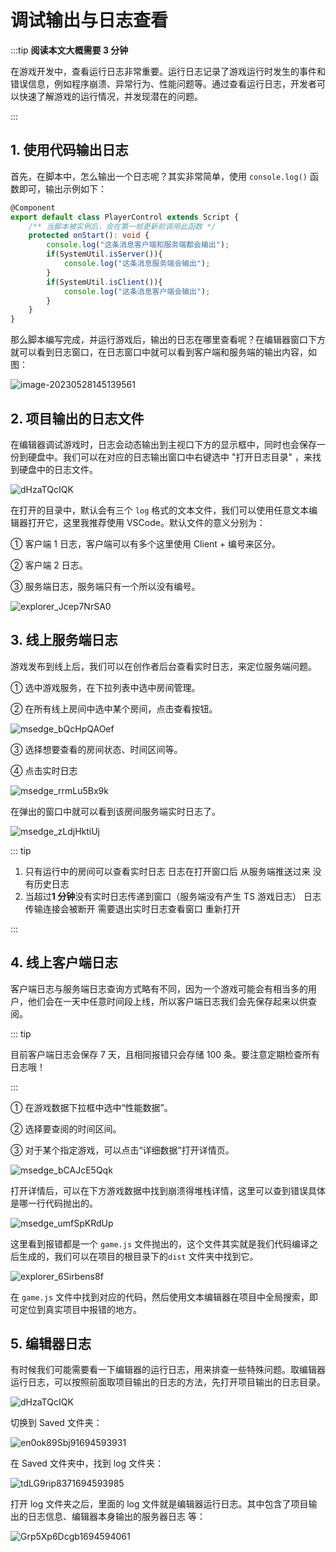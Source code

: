 # 调试输出与日志查看

:::tip **阅读本文大概需要 3 分钟**

在游戏开发中，查看运行日志非常重要。运行日志记录了游戏运行时发生的事件和错误信息，例如程序崩溃、异常行为、性能问题等。通过查看运行日志，开发者可以快速了解游戏的运行情况，并发现潜在的问题。

:::

## 1. 使用代码输出日志

首先，在脚本中，怎么输出一个日志呢？其实非常简单，使用 `console.log()` 函数即可，输出示例如下：

```typescript
@Component
export default class PlayerControl extends Script {
    /** 当脚本被实例后，会在第一帧更新前调用此函数 */
    protected onStart(): void {
        console.log("这条消息客户端和服务端都会输出");	
        if(SystemUtil.isServer()){
            console.log("这条消息服务端会输出");	
        }
        if(SystemUtil.isClient()){
            console.log("这条消息客户端会输出");	
        }
    }
}
```

那么脚本编写完成，并运行游戏后，输出的日志在哪里查看呢？在编辑器窗口下方就可以看到日志窗口，在日志窗口中就可以看到客户端和服务端的输出内容，如图：

![image-20230528145139561](https://arkimg.ark.online/image-20230528145139561.webp)

## 2. 项目输出的日志文件

在编辑器调试游戏时，日志会动态输出到主视口下方的显示框中，同时也会保存一份到硬盘中。我们可以在对应的日志输出窗口中右键选中 "打开日志目录" ，来找到硬盘中的日志文件。

![dHzaTQcIQK](https://arkimg.ark.online/dHzaTQcIQK.webp)

在打开的目录中，默认会有三个 `log` 格式的文本文件，我们可以使用任意文本编辑器打开它，这里我推荐使用 VSCode。默认文件的意义分别为：

① 客户端 1 日志，客户端可以有多个这里使用 Client + 编号来区分。

② 客户端 2 日志。

③ 服务端日志，服务端只有一个所以没有编号。

![explorer_Jcep7NrSA0](https://arkimg.ark.online/explorer_Jcep7NrSA0.webp)

## 3. 线上服务端日志

游戏发布到线上后，我们可以在创作者后台查看实时日志，来定位服务端问题。

① 选中游戏服务，在下拉列表中选中房间管理。

② 在所有线上房间中选中某个房间，点击查看按钮。

![msedge_bQcHpQAOef](https://arkimg.ark.online/msedge_bQcHpQAOef.webp)

③ 选择想要查看的房间状态、时间区间等。

④ 点击实时日志

![msedge_rrmLu5Bx9k](https://arkimg.ark.online/msedge_rrmLu5Bx9k.webp)

在弹出的窗口中就可以看到该房间服务端实时日志了。

![msedge_zLdjHktiUj](https://arkimg.ark.online/msedge_zLdjHktiUj.webp)

::: tip

1. 只有运行中的房间可以查看实时日志 日志在打开窗口后 从服务端推送过来 没有历史日志
2. 当超过**1 分钟**没有实时日志传递到窗口（服务端没有产生 TS 游戏日志） 日志传输连接会被断开 需要退出实时日志查看窗口 重新打开

:::

## 4. 线上客户端日志

客户端日志与服务端日志查询方式略有不同，因为一个游戏可能会有相当多的用户，他们会在一天中任意时间段上线，所以客户端日志我们会先保存起来以供查阅。

::: tip

目前客户端日志会保存 7 天，且相同报错只会存储 100 条。要注意定期检查所有日志哦！

:::

① 在游戏数据下拉框中选中“性能数据”。

② 选择要查阅的时间区间。

③ 对于某个指定游戏，可以点击“详细数据”打开详情页。

![msedge_bCAJcE5Qqk](https://arkimg.ark.online/msedge_bCAJcE5Qqk.webp)

打开详情后，可以在下方游戏数据中找到崩溃得堆栈详情，这里可以查到错误具体是哪一行代码抛出的。

![msedge_umfSpKRdUp](https://arkimg.ark.online/msedge_umfSpKRdUp.webp)

这里看到报错都是一个 `game.js` 文件抛出的，这个文件其实就是我们代码编译之后生成的，我们可以在项目的根目录下的`dist` 文件夹中找到它。

![explorer_6Sirbens8f](https://arkimg.ark.online/explorer_6Sirbens8f.webp)

在  `game.js` 文件中找到对应的代码，然后使用文本编辑器在项目中全局搜索，即可定位到真实项目中报错的地方。

## 5. 编辑器日志

有时候我们可能需要看一下编辑器的运行日志，用来排查一些特殊问题。取编辑器运行日志，可以按照前面取项目输出的日志的方法，先打开项目输出的日志目录。

![dHzaTQcIQK](https://arkimg.ark.online/dHzaTQcIQK.webp)

切换到 Saved 文件夹：

![en0ok89Sbj91694593931](https://arkimg.ark.online/en0ok89Sbj91694593931.webp)

在 Saved 文件夹中，找到 log 文件夹：

![tdLG9rip8371694593985](https://arkimg.ark.online/tdLG9rip8371694593985.webp)

打开 log 文件夹之后，里面的 log 文件就是编辑器运行日志。其中包含了项目输出的日志信息、编辑器本身输出的服务器日志 等：

![Grp5Xp6Dcgb1694594061](https://arkimg.ark.online/Grp5Xp6Dcgb1694594061.webp)